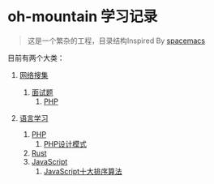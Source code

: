 # oh-mountain 学习记录 #
> 这是一个繁杂的工程，目录结构Inspired By [spacemacs](https://github.com/syl20bnr/spacemacs)

目前有两个大类：

1. [网络搜集](collection+/)
    1. [面试题](collection+/interview)
        1. [PHP](collection+/interview/PHP)

2. [语言学习](lang+)
    1. [PHP](lang+/PHP)
        1. [PHP设计模式](lang+/PHP/design_pattern)
    2. [Rust](lang+/Rust)
    3. [JavaScript](lang+/JavaScript)
        1. [JavaScript十大排序算法](lang+/JavaScript/sorting-algorithm)
